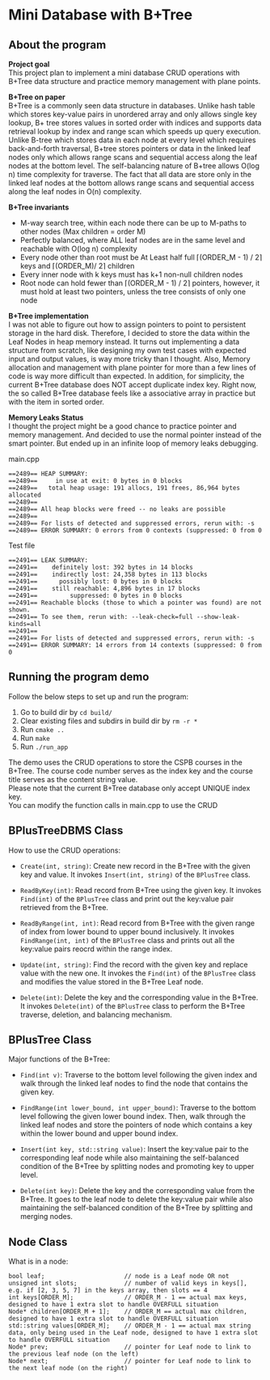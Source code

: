# Mini Database with B+Tree 

## About the program
**Project goal** <br> 
This project plan to implement a mini database CRUD operations with B+Tree data structure and practice memory management with plane points. <br> 

**B+Tree on paper** <br>
B+Tree is a commonly seen data structure in databases. Unlike hash table which stores key-value pairs in unordered array and only allows single key lookup, B+ tree stores values in sorted order with indices and supports data retrieval lookup by index and range scan which speeds up query execution. Unlike B-tree which stores data in each node at every level which requires back-and-forth traversal, B+tree stores pointers or data in the linked leaf nodes only which allows range scans and sequential access along the leaf 
nodes at the bottom level. The self-balancing nature of B+tree allows O(log n) time complexity for traverse. The fact that all data are store only in the linked leaf nodes at the bottom allows range scans and sequential access along the leaf nodes in O(n) complexity. <br>
 
**B+Tree invariants**
- M-way search tree, within each node there can be up to M-paths to other nodes (Max children = order M)
- Perfectly balanced, where ALL leaf nodes are in the same level and reachable with O(log n) complexity
- Every node other than root must be At Least half full ⌈(ORDER_M - 1) / 2⌉ keys and ⌈(ORDER_M)/  2⌉ children
- Every inner node with k keys must has k+1 non-null children nodes
- Root node can hold fewer than ⌈(ORDER_M - 1) / 2⌉ pointers, however, it must hold at least two pointers, unless the tree consists of only one node

**B+Tree implementation** <br> 
I was not able to figure out how to assign pointers to point to persistent storage in the hard disk. Therefore, I decided to store the data within the Leaf Nodes in heap memory instead. It turns out implementing a data structure from scratch, like designing my own test cases with expected input and output values, is way more tricky than I thought. Also, Memory allocation and management with plane pointer for more than a few lines of code is way more difficult than expected. In addition, for simplicity, the current B+Tree database does NOT accept duplicate index key. Right now, the so called B+Tree database feels like a associative array in practice but with the item in sorted order. <br>

**Memory Leaks Status** <br>
I thought the project might be a good chance to practice pointer and memory management.
And decided to use the normal pointer instead of the smart pointer. 
But ended up in an infinite loop of memory leaks debugging. <br>   

main.cpp <br> 
```
==2489== HEAP SUMMARY:
==2489==     in use at exit: 0 bytes in 0 blocks
==2489==   total heap usage: 191 allocs, 191 frees, 86,964 bytes allocated
==2489==
==2489== All heap blocks were freed -- no leaks are possible
==2489==
==2489== For lists of detected and suppressed errors, rerun with: -s
==2489== ERROR SUMMARY: 0 errors from 0 contexts (suppressed: 0 from 0
```

Test file<br>
```
==2491== LEAK SUMMARY:
==2491==    definitely lost: 392 bytes in 14 blocks
==2491==    indirectly lost: 24,358 bytes in 113 blocks
==2491==      possibly lost: 0 bytes in 0 blocks
==2491==    still reachable: 4,896 bytes in 17 blocks
==2491==         suppressed: 0 bytes in 0 blocks
==2491== Reachable blocks (those to which a pointer was found) are not shown.
==2491== To see them, rerun with: --leak-check=full --show-leak-kinds=all
==2491==
==2491== For lists of detected and suppressed errors, rerun with: -s
==2491== ERROR SUMMARY: 14 errors from 14 contexts (suppressed: 0 from 0
```


## Running the program demo
Follow the below steps to set up and run the program:
1. Go to build dir by ```cd build/```
2. Clear existing files and subdirs in build dir by ```rm -r *```
3. Run ```cmake ..```
4. Run ```make```
5. Run ```./run_app``` 

The demo uses the CRUD operations to store the CSPB courses in the B+Tree. The course code number serves as the index key and the course title serves as the content string value. <br>
Please note that the current B+Tree database only accept UNIQUE index key. <br>
You can modify the function calls in main.cpp to use the CRUD <br>



## BPlusTreeDBMS Class
How to use the CRUD operations: <br>
- ```Create(int, string)```: Create new record in the B+Tree with the given key and value. It invokes ```Insert(int, string)``` of the ```BPlusTree``` class. 

- ```ReadByKey(int)```: Read record from B+Tree using the given key. It invokes ```Find(int)``` of the ```BPlusTree``` class and print out the key:value pair retrieved from the B+Tree.<br>

- ```ReadByRange(int, int)```: Read record from B+Tree with the given range of index from lower bound to upper bound inclusively. It invokes ```FindRange(int, int)``` of the ```BPlusTree``` class and prints out all the key:value pairs reocrd within the range index. 

- ```Update(int, string)```: Find the record with the given key and replace value with the new one. It invokes the ```Find(int)``` of the ```BPlusTree``` class and modifies the value stored in the B+Tree Leaf node. <br> 

- ```Delete(int)```: Delete the key and the corresponding value in the B+Tree. It invokes ```Delete(int)``` of the ```BPlusTree``` class to perform the B+Tree traverse, deletion, and balancing mechanism. <br>


## BPlusTree Class
Major functions of the B+Tree: <br> 
- ```Find(int v)```: Traverse to the bottom level following the given index and walk through the linked leaf nodes to find the node that contains the given key.

- ```FindRange(int lower_bound, int upper_bound)```: Traverse to the bottom level following the given lower bound index. Then, walk through the linked leaf nodes and store the pointers of node which contains a key within the lower bound and upper bound index. 

- ```Insert(int key, std::string value)```: Insert the key:value pair to the corresponding leaf node while also maintaining the self-balanced condition of the B+Tree by splitting nodes and promoting key to upper level. 

- ```Delete(int key)```: Delete the key and the corresponding value from the B+Tree. It goes to the leaf node to delete the key:value pair while also maintaining the self-balanced condition of the B+Tree by splitting and merging nodes. 

## Node Class
What is in a node: <br> 
```
bool leaf;                      // node is a Leaf node OR not  
unsigned int slots;             // number of valid keys in keys[], e.g. if [2, 3, 5, 7] in the keys array, then slots == 4
int keys[ORDER_M];              // ORDER_M - 1 == actual max keys, designed to have 1 extra slot to handle OVERFULL situation 
Node* children[ORDER_M + 1];    // ORDER_M == actual max children, designed to have 1 extra slot to handle OVERFULL situation 
std::string values[ORDER_M];    // ORDER_M - 1 == actual max string data, only being used in the Leaf node, designed to have 1 extra slot to handle OVERFULL situation 
Node* prev;                     // pointer for Leaf node to link to the previous leaf node (on the left)
Node* next;                     // pointer for Leaf node to link to the next leaf node (on the right)
```


